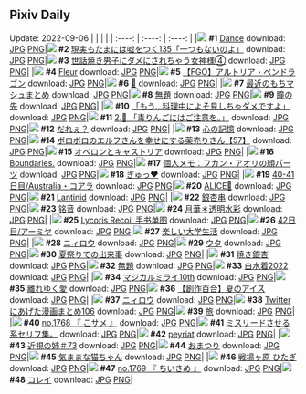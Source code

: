 ## Pixiv Daily
Update: 2022-09-06
|      |      |      |
| :----: | :----: | :----: |
|![](https://pixiv.microyu.workers.dev/c/240x480/img-master/img/2022/09/04/13/10/09/100981205_p0_master1200.jpg) **#1** [Dance](https://www.pixiv.net/artworks/100981205) download: [JPG](https://pixiv.microyu.workers.dev/img-original/img/2022/09/04/13/10/09/100981205_p0.jpg) [PNG](https://pixiv.microyu.workers.dev/img-original/img/2022/09/04/13/10/09/100981205_p0.png)|![](https://pixiv.microyu.workers.dev/c/240x480/img-master/img/2022/09/04/18/00/15/100993125_p0_master1200.jpg) **#2** [現実もたまには嘘をつく135「一つもないのよ」](https://www.pixiv.net/artworks/100993125) download: [JPG](https://pixiv.microyu.workers.dev/img-original/img/2022/09/04/18/00/15/100993125_p0.jpg) [PNG](https://pixiv.microyu.workers.dev/img-original/img/2022/09/04/18/00/15/100993125_p0.png)|![](https://pixiv.microyu.workers.dev/c/240x480/img-master/img/2022/09/04/00/00/28/100976004_p0_master1200.jpg) **#3** [世話焼き男子にダメにされちゃう女神様④](https://www.pixiv.net/artworks/100976004) download: [JPG](https://pixiv.microyu.workers.dev/img-original/img/2022/09/04/00/00/28/100976004_p0.jpg) [PNG](https://pixiv.microyu.workers.dev/img-original/img/2022/09/04/00/00/28/100976004_p0.png)|
|![](https://pixiv.microyu.workers.dev/c/240x480/img-master/img/2022/09/05/00/00/13/101003773_p0_master1200.jpg) **#4** [Fleur](https://www.pixiv.net/artworks/101003773) download: [JPG](https://pixiv.microyu.workers.dev/img-original/img/2022/09/05/00/00/13/101003773_p0.jpg) [PNG](https://pixiv.microyu.workers.dev/img-original/img/2022/09/05/00/00/13/101003773_p0.png)|![](https://pixiv.microyu.workers.dev/c/240x480/img-master/img/2022/09/04/12/20/21/100986374_p0_master1200.jpg) **#5** [【FGO】アルトリア・ペンドラゴン](https://www.pixiv.net/artworks/100986374) download: [JPG](https://pixiv.microyu.workers.dev/img-original/img/2022/09/04/12/20/21/100986374_p0.jpg) [PNG](https://pixiv.microyu.workers.dev/img-original/img/2022/09/04/12/20/21/100986374_p0.png)|![](https://pixiv.microyu.workers.dev/c/240x480/img-master/img/2022/09/04/00/00/03/100975870_p0_master1200.jpg) **#6** [🐼](https://www.pixiv.net/artworks/100975870) download: [JPG](https://pixiv.microyu.workers.dev/img-original/img/2022/09/04/00/00/03/100975870_p0.jpg) [PNG](https://pixiv.microyu.workers.dev/img-original/img/2022/09/04/00/00/03/100975870_p0.png)|
|![](https://pixiv.microyu.workers.dev/c/240x480/img-master/img/2022/09/04/18/07/46/100993301_p0_master1200.jpg) **#7** [最近のもちマシュまとめ](https://www.pixiv.net/artworks/100993301) download: [JPG](https://pixiv.microyu.workers.dev/img-original/img/2022/09/04/18/07/46/100993301_p0.jpg) [PNG](https://pixiv.microyu.workers.dev/img-original/img/2022/09/04/18/07/46/100993301_p0.png)|![](https://pixiv.microyu.workers.dev/c/240x480/img-master/img/2022/09/04/04/33/41/100980782_p0_master1200.jpg) **#8** [無題](https://www.pixiv.net/artworks/100980782) download: [JPG](https://pixiv.microyu.workers.dev/img-original/img/2022/09/04/04/33/41/100980782_p0.jpg) [PNG](https://pixiv.microyu.workers.dev/img-original/img/2022/09/04/04/33/41/100980782_p0.png)|![](https://pixiv.microyu.workers.dev/c/240x480/img-master/img/2022/09/04/08/41/20/100982883_p0_master1200.jpg) **#9** [瞳の先](https://www.pixiv.net/artworks/100982883) download: [JPG](https://pixiv.microyu.workers.dev/img-original/img/2022/09/04/08/41/20/100982883_p0.jpg) [PNG](https://pixiv.microyu.workers.dev/img-original/img/2022/09/04/08/41/20/100982883_p0.png)|
|![](https://pixiv.microyu.workers.dev/c/240x480/img-master/img/2022/09/05/08/05/46/101010338_p0_master1200.jpg) **#10** [「もう…料理中によそ見しちゃダメですよ」](https://www.pixiv.net/artworks/101010338) download: [JPG](https://pixiv.microyu.workers.dev/img-original/img/2022/09/05/08/05/46/101010338_p0.jpg) [PNG](https://pixiv.microyu.workers.dev/img-original/img/2022/09/05/08/05/46/101010338_p0.png)|![](https://pixiv.microyu.workers.dev/c/240x480/img-master/img/2022/09/04/00/00/22/100975967_p0_master1200.jpg) **#11** [2.🍎 「毒りんごにはご注意を。」](https://www.pixiv.net/artworks/100975967) download: [JPG](https://pixiv.microyu.workers.dev/img-original/img/2022/09/04/00/00/22/100975967_p0.jpg) [PNG](https://pixiv.microyu.workers.dev/img-original/img/2022/09/04/00/00/22/100975967_p0.png)|![](https://pixiv.microyu.workers.dev/c/240x480/img-master/img/2022/09/04/12/57/53/100987000_p0_master1200.jpg) **#12** [だれぇ？](https://www.pixiv.net/artworks/100987000) download: [JPG](https://pixiv.microyu.workers.dev/img-original/img/2022/09/04/12/57/53/100987000_p0.jpg) [PNG](https://pixiv.microyu.workers.dev/img-original/img/2022/09/04/12/57/53/100987000_p0.png)|
|![](https://pixiv.microyu.workers.dev/c/240x480/img-master/img/2022/09/05/11/07/58/101012194_p0_master1200.jpg) **#13** [心の記憶](https://www.pixiv.net/artworks/101012194) download: [JPG](https://pixiv.microyu.workers.dev/img-original/img/2022/09/05/11/07/58/101012194_p0.jpg) [PNG](https://pixiv.microyu.workers.dev/img-original/img/2022/09/05/11/07/58/101012194_p0.png)|![](https://pixiv.microyu.workers.dev/c/240x480/img-master/img/2022/09/04/17/59/32/100993090_p0_master1200.jpg) **#14** [ボロボロのエルフさんを幸せにする薬売りさん【57】](https://www.pixiv.net/artworks/100993090) download: [JPG](https://pixiv.microyu.workers.dev/img-original/img/2022/09/04/17/59/32/100993090_p0.jpg) [PNG](https://pixiv.microyu.workers.dev/img-original/img/2022/09/04/17/59/32/100993090_p0.png)|![](https://pixiv.microyu.workers.dev/c/240x480/img-master/img/2022/09/04/16/16/24/100990828_p0_master1200.jpg) **#15** [オベロンとキャストリア](https://www.pixiv.net/artworks/100990828) download: [JPG](https://pixiv.microyu.workers.dev/img-original/img/2022/09/04/16/16/24/100990828_p0.jpg) [PNG](https://pixiv.microyu.workers.dev/img-original/img/2022/09/04/16/16/24/100990828_p0.png)|
|![](https://pixiv.microyu.workers.dev/c/240x480/img-master/img/2022/09/04/00/00/03/100975879_p0_master1200.jpg) **#16** [Boundaries.](https://www.pixiv.net/artworks/100975879) download: [JPG](https://pixiv.microyu.workers.dev/img-original/img/2022/09/04/00/00/03/100975879_p0.jpg) [PNG](https://pixiv.microyu.workers.dev/img-original/img/2022/09/04/00/00/03/100975879_p0.png)|![](https://pixiv.microyu.workers.dev/c/240x480/img-master/img/2022/09/05/08/00/03/101010276_p0_master1200.jpg) **#17** [個人メモ：フカン・アオリの顔パーツ](https://www.pixiv.net/artworks/101010276) download: [JPG](https://pixiv.microyu.workers.dev/img-original/img/2022/09/05/08/00/03/101010276_p0.jpg) [PNG](https://pixiv.microyu.workers.dev/img-original/img/2022/09/05/08/00/03/101010276_p0.png)|![](https://pixiv.microyu.workers.dev/c/240x480/img-master/img/2022/09/05/00/09/51/101004281_p0_master1200.jpg) **#18** [ぎゅっ♥](https://www.pixiv.net/artworks/101004281) download: [JPG](https://pixiv.microyu.workers.dev/img-original/img/2022/09/05/00/09/51/101004281_p0.jpg) [PNG](https://pixiv.microyu.workers.dev/img-original/img/2022/09/05/00/09/51/101004281_p0.png)|
|![](https://pixiv.microyu.workers.dev/c/240x480/img-master/img/2022/09/04/00/06/29/100976016_p0_master1200.jpg) **#19** [40-41日目/Australia・コアラ](https://www.pixiv.net/artworks/100976016) download: [JPG](https://pixiv.microyu.workers.dev/img-original/img/2022/09/04/00/06/29/100976016_p0.jpg) [PNG](https://pixiv.microyu.workers.dev/img-original/img/2022/09/04/00/06/29/100976016_p0.png)|![](https://pixiv.microyu.workers.dev/c/240x480/img-master/img/2022/09/05/00/00/02/101003703_p0_master1200.jpg) **#20** [ALICE💙](https://www.pixiv.net/artworks/101003703) download: [JPG](https://pixiv.microyu.workers.dev/img-original/img/2022/09/05/00/00/02/101003703_p0.jpg) [PNG](https://pixiv.microyu.workers.dev/img-original/img/2022/09/05/00/00/02/101003703_p0.png)|![](https://pixiv.microyu.workers.dev/c/240x480/img-master/img/2022/09/04/02/40/36/100979531_p0_master1200.jpg) **#21** [Lantinid](https://www.pixiv.net/artworks/100979531) download: [JPG](https://pixiv.microyu.workers.dev/img-original/img/2022/09/04/02/40/36/100979531_p0.jpg) [PNG](https://pixiv.microyu.workers.dev/img-original/img/2022/09/04/02/40/36/100979531_p0.png)|
|![](https://pixiv.microyu.workers.dev/c/240x480/img-master/img/2022/09/04/20/30/03/100997026_p0_master1200.jpg) **#22** [銀杏串](https://www.pixiv.net/artworks/100997026) download: [JPG](https://pixiv.microyu.workers.dev/img-original/img/2022/09/04/20/30/03/100997026_p0.jpg) [PNG](https://pixiv.microyu.workers.dev/img-original/img/2022/09/04/20/30/03/100997026_p0.png)|![](https://pixiv.microyu.workers.dev/c/240x480/img-master/img/2022/09/05/13/04/49/101013633_p0_master1200.jpg) **#23** [铭音](https://www.pixiv.net/artworks/101013633) download: [JPG](https://pixiv.microyu.workers.dev/img-original/img/2022/09/05/13/04/49/101013633_p0.jpg) [PNG](https://pixiv.microyu.workers.dev/img-original/img/2022/09/05/13/04/49/101013633_p0.png)|![](https://pixiv.microyu.workers.dev/c/240x480/img-master/img/2022/09/04/10/35/28/100975961_p0_master1200.jpg) **#24** [月華＊透明水彩](https://www.pixiv.net/artworks/100975961) download: [JPG](https://pixiv.microyu.workers.dev/img-original/img/2022/09/04/10/35/28/100975961_p0.jpg) [PNG](https://pixiv.microyu.workers.dev/img-original/img/2022/09/04/10/35/28/100975961_p0.png)|
|![](https://pixiv.microyu.workers.dev/c/240x480/img-master/img/2022/09/04/16/00/53/100990513_p0_master1200.jpg) **#25** [Lycoris Recoil  手书单图](https://www.pixiv.net/artworks/100990513) download: [JPG](https://pixiv.microyu.workers.dev/img-original/img/2022/09/04/16/00/53/100990513_p0.jpg) [PNG](https://pixiv.microyu.workers.dev/img-original/img/2022/09/04/16/00/53/100990513_p0.png)|![](https://pixiv.microyu.workers.dev/c/240x480/img-master/img/2022/09/05/00/00/18/101003812_p0_master1200.jpg) **#26** [42日目/アーミヤ](https://www.pixiv.net/artworks/101003812) download: [JPG](https://pixiv.microyu.workers.dev/img-original/img/2022/09/05/00/00/18/101003812_p0.jpg) [PNG](https://pixiv.microyu.workers.dev/img-original/img/2022/09/05/00/00/18/101003812_p0.png)|![](https://pixiv.microyu.workers.dev/c/240x480/img-master/img/2022/09/04/00/01/15/100976100_p0_master1200.jpg) **#27** [楽しい大学生活](https://www.pixiv.net/artworks/100976100) download: [JPG](https://pixiv.microyu.workers.dev/img-original/img/2022/09/04/00/01/15/100976100_p0.jpg) [PNG](https://pixiv.microyu.workers.dev/img-original/img/2022/09/04/00/01/15/100976100_p0.png)|
|![](https://pixiv.microyu.workers.dev/c/240x480/img-master/img/2022/09/05/15/59/58/101015652_p0_master1200.jpg) **#28** [ニィロウ](https://www.pixiv.net/artworks/101015652) download: [JPG](https://pixiv.microyu.workers.dev/img-original/img/2022/09/05/15/59/58/101015652_p0.jpg) [PNG](https://pixiv.microyu.workers.dev/img-original/img/2022/09/05/15/59/58/101015652_p0.png)|![](https://pixiv.microyu.workers.dev/c/240x480/img-master/img/2022/09/04/00/38/02/100977207_p0_master1200.jpg) **#29** [ウタ](https://www.pixiv.net/artworks/100977207) download: [JPG](https://pixiv.microyu.workers.dev/img-original/img/2022/09/04/00/38/02/100977207_p0.jpg) [PNG](https://pixiv.microyu.workers.dev/img-original/img/2022/09/04/00/38/02/100977207_p0.png)|![](https://pixiv.microyu.workers.dev/c/240x480/img-master/img/2022/09/04/00/23/10/100976811_p0_master1200.jpg) **#30** [夏祭りでの出来事](https://www.pixiv.net/artworks/100976811) download: [JPG](https://pixiv.microyu.workers.dev/img-original/img/2022/09/04/00/23/10/100976811_p0.jpg) [PNG](https://pixiv.microyu.workers.dev/img-original/img/2022/09/04/00/23/10/100976811_p0.png)|
|![](https://pixiv.microyu.workers.dev/c/240x480/img-master/img/2022/09/05/20/30/03/101020845_p0_master1200.jpg) **#31** [焼き銀杏](https://www.pixiv.net/artworks/101020845) download: [JPG](https://pixiv.microyu.workers.dev/img-original/img/2022/09/05/20/30/03/101020845_p0.jpg) [PNG](https://pixiv.microyu.workers.dev/img-original/img/2022/09/05/20/30/03/101020845_p0.png)|![](https://pixiv.microyu.workers.dev/c/240x480/img-master/img/2022/09/05/20/56/10/101021532_p0_master1200.jpg) **#32** [無題](https://www.pixiv.net/artworks/101021532) download: [JPG](https://pixiv.microyu.workers.dev/img-original/img/2022/09/05/20/56/10/101021532_p0.jpg) [PNG](https://pixiv.microyu.workers.dev/img-original/img/2022/09/05/20/56/10/101021532_p0.png)|![](https://pixiv.microyu.workers.dev/c/240x480/img-master/img/2022/09/04/00/00/12/100975913_p0_master1200.jpg) **#33** [白水着2022](https://www.pixiv.net/artworks/100975913) download: [JPG](https://pixiv.microyu.workers.dev/img-original/img/2022/09/04/00/00/12/100975913_p0.jpg) [PNG](https://pixiv.microyu.workers.dev/img-original/img/2022/09/04/00/00/12/100975913_p0.png)|
|![](https://pixiv.microyu.workers.dev/c/240x480/img-master/img/2022/09/04/10/05/01/100984041_p0_master1200.jpg) **#34** [マジカルミライ10th](https://www.pixiv.net/artworks/100984041) download: [JPG](https://pixiv.microyu.workers.dev/img-original/img/2022/09/04/10/05/01/100984041_p0.jpg) [PNG](https://pixiv.microyu.workers.dev/img-original/img/2022/09/04/10/05/01/100984041_p0.png)|![](https://pixiv.microyu.workers.dev/c/240x480/img-master/img/2022/09/04/00/00/34/100976028_p0_master1200.jpg) **#35** [離れゆく愛](https://www.pixiv.net/artworks/100976028) download: [JPG](https://pixiv.microyu.workers.dev/img-original/img/2022/09/04/00/00/34/100976028_p0.jpg) [PNG](https://pixiv.microyu.workers.dev/img-original/img/2022/09/04/00/00/34/100976028_p0.png)|![](https://pixiv.microyu.workers.dev/c/240x480/img-master/img/2022/09/04/00/06/51/100976314_p0_master1200.jpg) **#36** [【創作百合】夏のアイス](https://www.pixiv.net/artworks/100976314) download: [JPG](https://pixiv.microyu.workers.dev/img-original/img/2022/09/04/00/06/51/100976314_p0.jpg) [PNG](https://pixiv.microyu.workers.dev/img-original/img/2022/09/04/00/06/51/100976314_p0.png)|
|![](https://pixiv.microyu.workers.dev/c/240x480/img-master/img/2022/09/05/17/18/48/101016728_p0_master1200.jpg) **#37** [ニィロウ](https://www.pixiv.net/artworks/101016728) download: [JPG](https://pixiv.microyu.workers.dev/img-original/img/2022/09/05/17/18/48/101016728_p0.jpg) [PNG](https://pixiv.microyu.workers.dev/img-original/img/2022/09/05/17/18/48/101016728_p0.png)|![](https://pixiv.microyu.workers.dev/c/240x480/img-master/img/2022/09/04/16/04/15/100990578_p0_master1200.jpg) **#38** [Twitterにあげた漫画まとめ106](https://www.pixiv.net/artworks/100990578) download: [JPG](https://pixiv.microyu.workers.dev/img-original/img/2022/09/04/16/04/15/100990578_p0.jpg) [PNG](https://pixiv.microyu.workers.dev/img-original/img/2022/09/04/16/04/15/100990578_p0.png)|![](https://pixiv.microyu.workers.dev/c/240x480/img-master/img/2022/09/04/16/47/31/100991475_p0_master1200.jpg) **#39** [旅](https://www.pixiv.net/artworks/100991475) download: [JPG](https://pixiv.microyu.workers.dev/img-original/img/2022/09/04/16/47/31/100991475_p0.jpg) [PNG](https://pixiv.microyu.workers.dev/img-original/img/2022/09/04/16/47/31/100991475_p0.png)|
|![](https://pixiv.microyu.workers.dev/c/240x480/img-master/img/2022/09/04/01/55/56/100978851_p0_master1200.jpg) **#40** [no.1768 『 こサメ 』](https://www.pixiv.net/artworks/100978851) download: [JPG](https://pixiv.microyu.workers.dev/img-original/img/2022/09/04/01/55/56/100978851_p0.jpg) [PNG](https://pixiv.microyu.workers.dev/img-original/img/2022/09/04/01/55/56/100978851_p0.png)|![](https://pixiv.microyu.workers.dev/c/240x480/img-master/img/2022/09/04/22/18/06/101000206_p0_master1200.jpg) **#41** [ミスリードさせる系セリフ集。](https://www.pixiv.net/artworks/101000206) download: [JPG](https://pixiv.microyu.workers.dev/img-original/img/2022/09/04/22/18/06/101000206_p0.jpg) [PNG](https://pixiv.microyu.workers.dev/img-original/img/2022/09/04/22/18/06/101000206_p0.png)|![](https://pixiv.microyu.workers.dev/c/240x480/img-master/img/2022/09/05/09/01/08/101010863_p0_master1200.jpg) **#42** [peyriat](https://www.pixiv.net/artworks/101010863) download: [JPG](https://pixiv.microyu.workers.dev/img-original/img/2022/09/05/09/01/08/101010863_p0.jpg) [PNG](https://pixiv.microyu.workers.dev/img-original/img/2022/09/05/09/01/08/101010863_p0.png)|
|![](https://pixiv.microyu.workers.dev/c/240x480/img-master/img/2022/09/04/00/00/30/100976007_p0_master1200.jpg) **#43** [近視の姉＃73](https://www.pixiv.net/artworks/100976007) download: [JPG](https://pixiv.microyu.workers.dev/img-original/img/2022/09/04/00/00/30/100976007_p0.jpg) [PNG](https://pixiv.microyu.workers.dev/img-original/img/2022/09/04/00/00/30/100976007_p0.png)|![](https://pixiv.microyu.workers.dev/c/240x480/img-master/img/2022/09/04/05/58/18/100981459_p0_master1200.jpg) **#44** [おまつり](https://www.pixiv.net/artworks/100981459) download: [JPG](https://pixiv.microyu.workers.dev/img-original/img/2022/09/04/05/58/18/100981459_p0.jpg) [PNG](https://pixiv.microyu.workers.dev/img-original/img/2022/09/04/05/58/18/100981459_p0.png)|![](https://pixiv.microyu.workers.dev/c/240x480/img-master/img/2022/09/04/23/00/30/101001863_p0_master1200.jpg) **#45** [気ままな猫ちゃん](https://www.pixiv.net/artworks/101001863) download: [JPG](https://pixiv.microyu.workers.dev/img-original/img/2022/09/04/23/00/30/101001863_p0.jpg) [PNG](https://pixiv.microyu.workers.dev/img-original/img/2022/09/04/23/00/30/101001863_p0.png)|
|![](https://pixiv.microyu.workers.dev/c/240x480/img-master/img/2022/09/05/00/00/17/101003806_p0_master1200.jpg) **#46** [戦場ヶ原 ひたぎ](https://www.pixiv.net/artworks/101003806) download: [JPG](https://pixiv.microyu.workers.dev/img-original/img/2022/09/05/00/00/17/101003806_p0.jpg) [PNG](https://pixiv.microyu.workers.dev/img-original/img/2022/09/05/00/00/17/101003806_p0.png)|![](https://pixiv.microyu.workers.dev/c/240x480/img-master/img/2022/09/05/00/19/45/101004654_p0_master1200.jpg) **#47** [no.1769 『 ちいさめ 』](https://www.pixiv.net/artworks/101004654) download: [JPG](https://pixiv.microyu.workers.dev/img-original/img/2022/09/05/00/19/45/101004654_p0.jpg) [PNG](https://pixiv.microyu.workers.dev/img-original/img/2022/09/05/00/19/45/101004654_p0.png)|![](https://pixiv.microyu.workers.dev/c/240x480/img-master/img/2022/09/04/00/00/10/100975907_p0_master1200.jpg) **#48** [コレイ](https://www.pixiv.net/artworks/100975907) download: [JPG](https://pixiv.microyu.workers.dev/img-original/img/2022/09/04/00/00/10/100975907_p0.jpg) [PNG](https://pixiv.microyu.workers.dev/img-original/img/2022/09/04/00/00/10/100975907_p0.png)|
